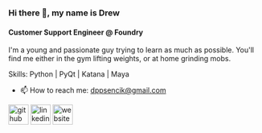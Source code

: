 ### Hi there 👋, my name is Drew
#### Customer Support Engineer @ Foundry
I'm a young and passionate guy trying to learn as much as possible. You'll find me either in the gym lifting weights, or at home grinding mobs. 

Skills: Python | PyQt | Katana | Maya

- 📫 How to reach me: dppsencik@gmail.com 


[<img src='https://cdn.jsdelivr.net/npm/simple-icons@3.0.1/icons/github.svg' alt='github' height='40'>](https://github.com/dppsencik)  [<img src='https://cdn.jsdelivr.net/npm/simple-icons@3.0.1/icons/linkedin.svg' alt='linkedin' height='40'>](https://www.linkedin.com/in/dppsencik/)  [<img src='https://cdn.jsdelivr.net/npm/simple-icons@3.0.1/icons/icloud.svg' alt='website' height='40'>](dppsencik.github.io)  

